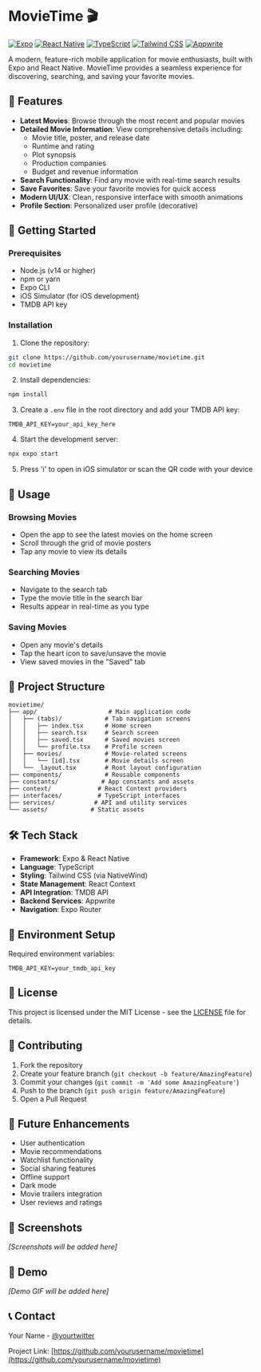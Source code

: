 # MovieTime 🎬

[![Expo](https://img.shields.io/badge/Expo-000000?style=for-the-badge&logo=expo&logoColor=white)](https://expo.dev/)
[![React Native](https://img.shields.io/badge/React_Native-20232A?style=for-the-badge&logo=react&logoColor=61DAFB)](https://reactnative.dev/)
[![TypeScript](https://img.shields.io/badge/TypeScript-007ACC?style=for-the-badge&logo=typescript&logoColor=white)](https://www.typescriptlang.org/)
[![Tailwind CSS](https://img.shields.io/badge/Tailwind_CSS-38B2AC?style=for-the-badge&logo=tailwind-css&logoColor=white)](https://tailwindcss.com/)
[![Appwrite](https://img.shields.io/badge/Appwrite-0A0A0A?style=for-the-badge&logo=appwrite&logoColor=white)](https://appwrite.io/)

A modern, feature-rich mobile application for movie enthusiasts, built with Expo and React Native. MovieTime provides a seamless experience for discovering, searching, and saving your favorite movies.

## 🌟 Features

- **Latest Movies**: Browse through the most recent and popular movies
- **Detailed Movie Information**: View comprehensive details including:
  - Movie title, poster, and release date
  - Runtime and rating
  - Plot synopsis
  - Production companies
  - Budget and revenue information
- **Search Functionality**: Find any movie with real-time search results
- **Save Favorites**: Save your favorite movies for quick access
- **Modern UI/UX**: Clean, responsive interface with smooth animations
- **Profile Section**: Personalized user profile (decorative)

## 🚀 Getting Started

### Prerequisites

- Node.js (v14 or higher)
- npm or yarn
- Expo CLI
- iOS Simulator (for iOS development)
- TMDB API key

### Installation

1. Clone the repository:
```bash
git clone https://github.com/yourusername/movietime.git
cd movietime
```

2. Install dependencies:
```bash
npm install
```

3. Create a `.env` file in the root directory and add your TMDB API key:
```env
TMDB_API_KEY=your_api_key_here
```

4. Start the development server:
```bash
npx expo start
```

5. Press 'i' to open in iOS simulator or scan the QR code with your device

## 📱 Usage

### Browsing Movies
- Open the app to see the latest movies on the home screen
- Scroll through the grid of movie posters
- Tap any movie to view its details

### Searching Movies
- Navigate to the search tab
- Type the movie title in the search bar
- Results appear in real-time as you type

### Saving Movies
- Open any movie's details
- Tap the heart icon to save/unsave the movie
- View saved movies in the "Saved" tab

## 📁 Project Structure

```
movietime/
├── app/                    # Main application code
│   ├── (tabs)/            # Tab navigation screens
│   │   ├── index.tsx      # Home screen
│   │   ├── search.tsx     # Search screen
│   │   ├── saved.tsx      # Saved movies screen
│   │   └── profile.tsx    # Profile screen
│   ├── movies/            # Movie-related screens
│   │   └── [id].tsx       # Movie details screen
│   └── _layout.tsx        # Root layout configuration
├── components/            # Reusable components
├── constants/            # App constants and assets
├── context/             # React Context providers
├── interfaces/          # TypeScript interfaces
├── services/           # API and utility services
└── assets/            # Static assets
```

## 🛠 Tech Stack

- **Framework**: Expo & React Native
- **Language**: TypeScript
- **Styling**: Tailwind CSS (via NativeWind)
- **State Management**: React Context
- **API Integration**: TMDB API
- **Backend Services**: Appwrite
- **Navigation**: Expo Router

## 🔧 Environment Setup

Required environment variables:
```env
TMDB_API_KEY=your_tmdb_api_key
```

## 📝 License

This project is licensed under the MIT License - see the [LICENSE](LICENSE) file for details.

## 🤝 Contributing

1. Fork the repository
2. Create your feature branch (`git checkout -b feature/AmazingFeature`)
3. Commit your changes (`git commit -m 'Add some AmazingFeature'`)
4. Push to the branch (`git push origin feature/AmazingFeature`)
5. Open a Pull Request

## 🔮 Future Enhancements

- User authentication
- Movie recommendations
- Watchlist functionality
- Social sharing features
- Offline support
- Dark mode
- Movie trailers integration
- User reviews and ratings

## 📸 Screenshots

*[Screenshots will be added here]*

## 🎥 Demo

*[Demo GIF will be added here]*

## 📞 Contact

Your Name - [@yourtwitter](https://twitter.com/yourtwitter)

Project Link: [https://github.com/yourusername/movietime](https://github.com/yourusername/movietime)
